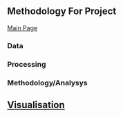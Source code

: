 ## Methodology For Project

[Main Page](https://github.com/Artixis/Maths_Project/blob/main/README.md)

### Data


### Processing


### Methodology/Analysys


## [Visualisation](https://github.com/Artixis/Maths_Project/blob/main/Markdown%20links/visualisation.md)






